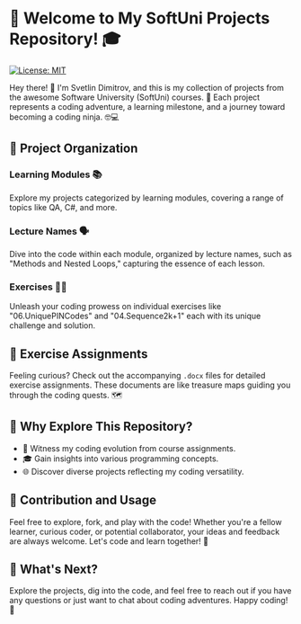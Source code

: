 # 🚀 Welcome to My SoftUni Projects Repository! 🎓

[![License: MIT](https://img.shields.io/badge/License-MIT-yellow.svg)](https://opensource.org/licenses/MIT)

Hey there! 👋 I'm Svetlin Dimitrov, and this is my collection of projects from the awesome Software University (SoftUni) courses. 🌟 Each project represents a coding adventure, a learning milestone, and a journey toward becoming a coding ninja. 🤓💻

## 📂 Project Organization

### Learning Modules 📚
Explore my projects categorized by learning modules, covering a range of topics like QA, C#, and more.

### Lecture Names 🗣️
Dive into the code within each module, organized by lecture names, such as "Methods and Nested Loops," capturing the essence of each lesson.

### Exercises 🏋️‍♂️
Unleash your coding prowess on individual exercises like "06.UniquePINCodes" and "04.Sequence2k+1" each with its unique challenge and solution.

## 📝 Exercise Assignments
Feeling curious? Check out the accompanying `.docx` files for detailed exercise assignments. These documents are like treasure maps guiding you through the coding quests. 🗺️

## 🎉 Why Explore This Repository?

- 🚀 Witness my coding evolution from course assignments.
- 🎓 Gain insights into various programming concepts.
- 🌐 Discover diverse projects reflecting my coding versatility.

## 🌈 Contribution and Usage

Feel free to explore, fork, and play with the code! Whether you're a fellow learner, curious coder, or potential collaborator, your ideas and feedback are always welcome. Let's code and learn together! 🤝

## 📌 What's Next?

Explore the projects, dig into the code, and feel free to reach out if you have any questions or just want to chat about coding adventures. Happy coding! 🚀
